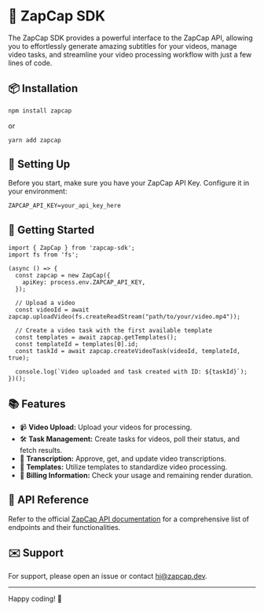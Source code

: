 # 🚀 ZapCap SDK

The ZapCap SDK provides a powerful interface to the ZapCap API, allowing you to effortlessly generate amazing subtitles for your videos, manage video tasks, and streamline your video processing workflow with just a few lines of code.

## 📦 Installation

```bash
npm install zapcap
```

or

```
yarn add zapcap
```

## 🔑 Setting Up

Before you start, make sure you have your ZapCap API Key. Configure it in your environment:

```
ZAPCAP_API_KEY=your_api_key_here
```

## 🌟 Getting Started

```
import { ZapCap } from 'zapcap-sdk';
import fs from 'fs';

(async () => {
  const zapcap = new ZapCap({
    apiKey: process.env.ZAPCAP_API_KEY,
  });

  // Upload a video
  const videoId = await zapcap.uploadVideo(fs.createReadStream("path/to/your/video.mp4"));

  // Create a video task with the first available template
  const templates = await zapcap.getTemplates();
  const templateId = templates[0].id;
  const taskId = await zapcap.createVideoTask(videoId, templateId, true);

  console.log(`Video uploaded and task created with ID: ${taskId}`);
})();
```

## 📚 Features

- 📹 <b>Video Upload:</b> Upload your videos for processing.
- 🛠 <b>Task Management:</b> Create tasks for videos, poll their status, and fetch results.
- 📝 <b>Transcription:</b> Approve, get, and update video transcriptions.
- 🎨 <b>Templates:</b> Utilize templates to standardize video processing.
- 🧾 <b>Billing Information:</b> Check your usage and remaining render duration.

## 📄 API Reference

Refer to the official [ZapCap API documentation](https://api.zapcap.dev/api) for a comprehensive list of endpoints and their functionalities.

## ✉️ Support

For support, please open an issue or contact hi@zapcap.dev.

---

Happy coding! 🎉
